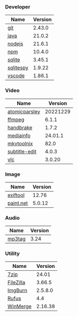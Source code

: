 
### Developer
Name                                                                       | Version
----                                                                       | -------
[git](https://github.com/git-for-windows/git/releases)                     | 2.43.0
[java](https://www.oracle.com/java/technologies/downloads/)                | 21.0.2
[nodejs](https://nodejs.org/en/download/current/)                          | 21.6.1
[npm](https://github.com/npm/cli)                                          | 10.4.0
[sqlite](http://www.sqlite.org/download.html)                              | 3.45.1
[sqlitespy](http://www.yunqa.de/delphi/doku.php/products/sqlitespy/index)  | 1.9.22
[vscode](https://code.visualstudio.com/updates)                            | 1.86.1

### Video
Name                                                                       | Version
----                                                                       | -------
[atomicparsley](https://github.com/wez/atomicparsley)                      | 20221229
[ffmpeg](http://www.ffmpeg.org/download.html)                              | 6.1.1
[handbrake](http://handbrake.fr/downloads.php)                             | 1.7.2
[mediainfo](http://mediaarea.net/us/MediaInfo/Download/Windows)            | 24.01.1
[mkvtoolnix](https://mkvtoolnix.download/downloads.html)                   | 82.0
[subtitle-edit](https://github.com/SubtitleEdit/subtitleedit/releases)     | 4.0.3
[vlc](https://www.videolan.org/vlc/download-windows.html)                  | 3.0.20

### Image
Name                                                                       | Version
----                                                                       | -------
[exiftool](http://www.sno.phy.queensu.ca/~phil/exiftool/)                  | 12.76
[paint.net](http://www.getpaint.net/download.html)                         | 5.0.12

### Audio
Name                                                                       | Version
----                                                                       | -------
[mp3tag](http://www.mp3tag.de/en/download.html)                            | 3.24

### Utility
Name                                                                       | Version
----                                                                       | -------
[7zip](http://www.7-zip.org/download.html)                                 | 24.01
[FileZilla](https://filezilla-project.org/download.php?show_all=1)         | 3.66.5
[ImgBurn](http://www.imgburn.com/index.php?act=download)                   | 2.5.8.0
[Rufus](https://github.com/pbatard/rufus/releases)                         | 4.4
[WinMerge](http://winmerge.org/downloads/)                                 | 2.16.38
